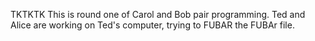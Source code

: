
TKTKTK
This is round one of Carol and Bob pair programming.
Ted and Alice are working on Ted's computer, trying to FUBAR the FUBAr file.

